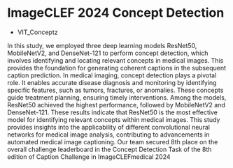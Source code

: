 # ImageCLEF 2024 Concept Detection
- VIT_Conceptz

In this study, we employed three deep learning models ResNet50, MobileNetV2, and DenseNet-121 to perform concept detection, which involves identifying and locating relevant concepts in medical images. This provides the foundation for generating coherent captions in the subsequent caption prediction. In medical imaging, concept detection plays a pivotal role. It enables accurate disease diagnosis and monitoring by identifying specific features, such as tumors, fractures, or anomalies. These concepts guide treatment planning, ensuring timely interventions. Among the models, ResNet50 achieved the highest performance, followed by MobileNetV2 and DenseNet-121. These results indicate that ResNet50 is the most effective model for identifying relevant concepts within medical images. This study provides insights into the applicability of different convolutional neural networks for medical image analysis, contributing to advancements in automated medical image captioning. Our team secured 8th place on the overall challenge leaderboard in the Concept Detection Task of the 8th edition of Caption Challenge in ImageCLEFmedical 2024
